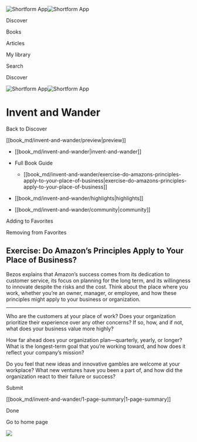 ![Shortform App](/img/logo.36a2399e.svg)![Shortform App](/img/logo-dark.70c1b072.svg)

Discover

Books

Articles

My library

Search

Discover

![Shortform App](/img/logo.36a2399e.svg)![Shortform App](/img/logo-dark.70c1b072.svg)

# Invent and Wander

Back to Discover

[[book_md/invent-and-wander/preview|preview]]

  * [[book_md/invent-and-wander|invent-and-wander]]
  * Full Book Guide

    * [[book_md/invent-and-wander/exercise-do-amazons-principles-apply-to-your-place-of-business|exercise-do-amazons-principles-apply-to-your-place-of-business]]
  * [[book_md/invent-and-wander/highlights|highlights]]
  * [[book_md/invent-and-wander/community|community]]



Adding to Favorites 

Removing from Favorites 

## Exercise: Do Amazon’s Principles Apply to Your Place of Business?

Bezos explains that Amazon’s success comes from its dedication to customer service, its focus on planning for the long term, and its willingness to innovate despite the risks and the cost. Think about the place where you work, whether you’re an owner, manager, or employee, and how these principles might apply to your business or organization.

* * *

Who are the customers at your place of work? Does your organization prioritize their experience over any other concerns? If so, how, and if not, what does your business value more highly?

How far ahead does your organization plan—quarterly, yearly, or longer? What is the longest-term goal that you’re working toward, and how does it reflect your company’s mission?

Do you feel that new ideas and innovative gambles are welcome at your workplace? What new ventures have you been a part of, and how did the organization react to their failure or success?

Submit 

[[book_md/invent-and-wander/1-page-summary|1-page-summary]]

Done

Go to home page 

![](https://bat.bing.com/action/0?ti=56018282&Ver=2&mid=a2d3f5c3-21ee-416e-bb71-0a48d1043447&sid=b198127075a711ee86ac9390a9e6846f&vid=b1982e4075a711eea7a3d1965f315585&vids=0&msclkid=N&pi=0&lg=en-US&sw=800&sh=600&sc=24&nwd=1&tl=Shortform%20%7C%20Book&p=https%3A%2F%2Fwww.shortform.com%2Fapp%2Fbook%2Finvent-and-wander%2Fexercise-do-amazons-principles-apply-to-your-place-of-business&r=&lt=543&evt=pageLoad&sv=1&rn=354390)
